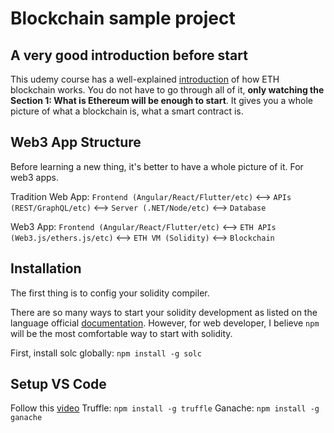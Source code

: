# Blockchain sample project

## A very good introduction before start
This udemy course has a well-explained [introduction](https://bettech.udemy.com/course/ethereum-and-solidity-the-complete-developers-guide/ ) of how ETH blockchain works. You do not have to go through all of it, **only watching the Section 1: What is Ethereum will be enough to start**. It gives you a whole picture of what a blockchain is, what a smart contract is.

## Web3 App Structure
Before learning a new thing, it's better to have a whole picture of it. For web3 apps.

Tradition Web App: 
`Frontend (Angular/React/Flutter/etc)` <--> `APIs (REST/GraphQL/etc)` <--> `Server (.NET/Node/etc)` <--> `Database`

Web3 App:
`Frontend (Angular/React/Flutter/etc)` <--> `ETH APIs (Web3.js/ethers.js/etc)` <--> `ETH VM (Solidity)` <--> `Blockchain`

## Installation
The first thing is to config your solidity compiler.

There are so many ways to start your solidity development as listed on the language official [documentation](https://docs.soliditylang.org/en/v0.8.15/installing-solidity.html#installing-solidity). However, for web developer, I believe `npm` will be the most comfortable way to start with solidity.

First, install solc globally: `npm install -g solc`


## Setup VS Code
Follow this [video](https://www.youtube.com/watch?v=2dEruyIs2qQ&ab_channel=TenaCodes)
Truffle: `npm install -g truffle`
Ganache: `npm install -g ganache`